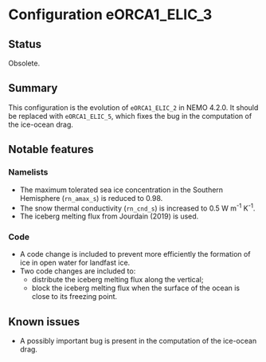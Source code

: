 # Configuration eORCA1_ELIC_3

## Status

Obsolete.

## Summary

This configuration is the evolution of `eORCA1_ELIC_2` in NEMO 4.2.0. It should be replaced with
`eORCA1_ELIC_5`, which fixes the bug in the computation of the ice-ocean drag.

## Notable features

### Namelists

- The maximum tolerated sea ice concentration in the Southern Hemisphere (`rn_amax_s`) is reduced
to 0.98.
- The snow thermal conductivity (`rn_cnd_s`) is increased to 0.5 W m<sup>-1</sup> K<sup>-1</sup>.
- The iceberg melting flux from Jourdain (2019) is used.

### Code

* A code change is included to prevent more efficiently the formation of ice in open water for
landfast ice.
* Two code changes are included to:
  * distribute the iceberg melting flux along the vertical;
  * block the iceberg melting flux when the surface of the ocean is close to its freezing point.

## Known issues

- A possibly important bug is present in the computation of the ice-ocean drag.
